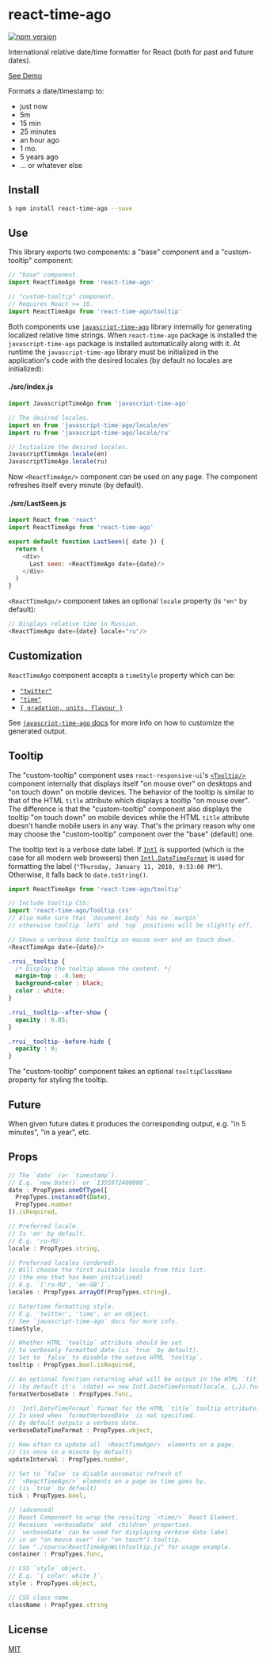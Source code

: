 # react-time-ago

[![npm version](https://img.shields.io/npm/v/react-time-ago.svg?style=flat-square)](https://www.npmjs.com/package/react-time-ago)

International relative date/time formatter for React (both for past and future dates).

[See Demo](https://catamphetamine.github.io/react-time-ago/)

Formats a date/timestamp to:

  * just now
  * 5m
  * 15 min
  * 25 minutes
  * an hour ago
  * 1 mo.
  * 5 years ago
  * … or whatever else

## Install

```sh
$ npm install react-time-ago --save
```

## Use

This library exports two components: a "base" component and a "custom-tooltip" component:

```js
// "base" component.
import ReactTimeAgo from 'react-time-ago'

// "custom-tooltip" component.
// Requires React >= 16.
import ReactTimeAgo from 'react-time-ago/tooltip'
```

Both components use [`javascript-time-ago`](https://github.com/catamphetamine/javascript-time-ago) library internally for generating localized relative time strings. When `react-time-ago` package is installed the `javascript-time-ago` package is installed automatically along with it. At runtime the `javascript-time-ago` library must be initialized in the application's code with the desired locales (by default no locales are initialized):

#### ./src/index.js

```js
import JavascriptTimeAgo from 'javascript-time-ago'

// The desired locales.
import en from 'javascript-time-ago/locale/en'
import ru from 'javascript-time-ago/locale/ru'

// Initialize the desired locales.
JavascriptTimeAgo.locale(en)
JavascriptTimeAgo.locale(ru)
```

Now `<ReactTimeAgo/>` component can be used on any page. The component refreshes itself every minute (by default).

#### ./src/LastSeen.js

```js
import React from 'react'
import ReactTimeAgo from 'react-time-ago'

export default function LastSeen({ date }) {
  return (
    <div>
      Last seen: <ReactTimeAgo date={date}/>
    </div>
  )
}
```

`<ReactTimeAgo/>` component takes an optional `locale` property (is `"en"` by default):

```js
// Displays relative time in Russian.
<ReactTimeAgo date={date} locale="ru"/>
```

## Customization

`ReactTimeAgo` component accepts a `timeStyle` property which can be:

  * [`"twitter"`](https://github.com/catamphetamine/javascript-time-ago#twitter-style)
  * [`"time"`](https://github.com/catamphetamine/javascript-time-ago#just-time-style)
  * [`{ gradation, units, flavour }`](https://github.com/catamphetamine/javascript-time-ago#customization)

See [`javascript-time-ago` docs](https://github.com/catamphetamine/javascript-time-ago#advanced) for more info on how to customize the generated output.

## Tooltip

The "custom-tooltip" component uses `react-responsive-ui`'s [`<Tooltip/>`](https://catamphetamine.github.io/react-responsive-ui/#tooltip) component internally that displays itself "on mouse over" on desktops and "on touch down" on mobile devices. The behavior of the tooltip is similar to that of the HTML `title` attribute which displays a tooltip "on mouse over". The difference is that the "custom-tooltip" component also displays the tooltip "on touch down" on mobile devices while the HTML `title` attribute doesn't handle mobile users in any way. That's the primary reason why one may choose the "custom-tooltip" component over the "base" (default) one.

The tooltip text is a verbose date label. If [`Intl`](https://caniuse.com/#search=intl) is supported (which is the case for all modern web browsers) then [`Intl.DateTimeFormat`](https://developer.mozilla.org/docs/Web/JavaScript/Reference/Global_Objects/DateTimeFormat) is used for formatting the label (`"Thursday, January 11, 2018, 9:53:00 PM"`). Otherwise, it falls back to `date.toString()`.

```js
import ReactTimeAgo from 'react-time-ago/tooltip'

// Include tooltip CSS:
import 'react-time-ago/Tooltip.css'
// Also make sure that `document.body` has no `margin`
// otherwise tooltip `left` and `top` positions will be slightly off.

// Shows a verbose date tooltip on mouse over and on touch down.
<ReactTimeAgo date={date}/>
```

```css
.rrui__tooltip {
  /* Display the tooltip above the content. */
  margin-top : -0.5em;
  background-color : black;
  color : white;
}

.rrui__tooltip--after-show {
  opacity : 0.85;
}

.rrui__tooltip--before-hide {
  opacity : 0;
}
```

The "custom-tooltip" component takes an optional `tooltipClassName` property for styling the tooltip.

## Future

When given future dates it produces the corresponding output, e.g. "in 5 minutes", "in a year", etc.

<!--
## ES6

This library uses ES6 `Set` so any ES6 polyfill for `Set` is required (e.g. `import 'babel-polyfill'` or `import 'core-js/fn/set'`).
-->

## Props

```js
// The `date` (or `timestamp`).
// E.g. `new Date()` or `1355972400000`.
date : PropTypes.oneOfType([
  PropTypes.instanceOf(Date),
  PropTypes.number
]).isRequired,

// Preferred locale.
// Is 'en' by default.
// E.g. 'ru-RU'.
locale : PropTypes.string,

// Preferred locales (ordered).
// Will choose the first suitable locale from this list.
// (the one that has been initialized)
// E.g. `['ru-RU', 'en-GB']`.
locales : PropTypes.arrayOf(PropTypes.string),

// Date/time formatting style.
// E.g. 'twitter', 'time', or an object.
// See `javascript-time-ago` docs for more info.
timeStyle,

// Whether HTML `tooltip` attribute should be set
// to verbosely formatted date (is `true` by default).
// Set to `false` to disable the native HTML `tooltip`.
tooltip : PropTypes.bool.isRequired,

// An optional function returning what will be output in the HTML `title` tooltip attribute.
// (by default it's `(date) => new Intl.DateTimeFormat(locale, {…}).format(date)`)
formatVerboseDate : PropTypes.func,

// `Intl.DateTimeFormat` format for the HTML `title` tooltip attribute.
// Is used when `formatVerboseDate` is not specified.
// By default outputs a verbose date.
verboseDateTimeFormat : PropTypes.object,

// How often to update all `<ReactTimeAgo/>` elements on a page.
// (is once in a minute by default)
updateInterval : PropTypes.number,

// Set to `false` to disable automatic refresh of
// `<ReactTimeAgo/>` elements on a page as time goes by.
// (is `true` by default)
tick : PropTypes.bool,

// (advanced)
// React Component to wrap the resulting `<time/>` React Element.
// Receives `verboseDate` and `children` properties.
// `verboseDate` can be used for displaying verbose date label
// in an "on mouse over" (or "on touch") tooltip.
// See "./source/ReactTimeAgoWithTooltip.js" for usage example.
container : PropTypes.func,

// CSS `style` object.
// E.g. `{ color: white }`.
style : PropTypes.object,

// CSS class name.
className : PropTypes.string
```

## License

[MIT](LICENSE)